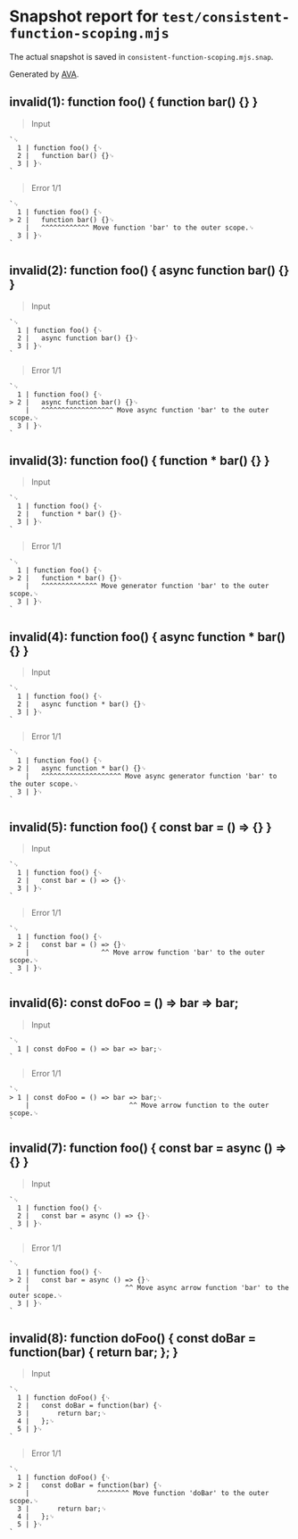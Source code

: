 # Snapshot report for `test/consistent-function-scoping.mjs`

The actual snapshot is saved in `consistent-function-scoping.mjs.snap`.

Generated by [AVA](https://avajs.dev).

## invalid(1): function foo() { function bar() {} }

> Input

    `␊
      1 | function foo() {␊
      2 | 	function bar() {}␊
      3 | }␊
    `

> Error 1/1

    `␊
      1 | function foo() {␊
    > 2 | 	function bar() {}␊
        | 	^^^^^^^^^^^^ Move function 'bar' to the outer scope.␊
      3 | }␊
    `

## invalid(2): function foo() { async function bar() {} }

> Input

    `␊
      1 | function foo() {␊
      2 | 	async function bar() {}␊
      3 | }␊
    `

> Error 1/1

    `␊
      1 | function foo() {␊
    > 2 | 	async function bar() {}␊
        | 	^^^^^^^^^^^^^^^^^^ Move async function 'bar' to the outer scope.␊
      3 | }␊
    `

## invalid(3): function foo() { function * bar() {} }

> Input

    `␊
      1 | function foo() {␊
      2 | 	function * bar() {}␊
      3 | }␊
    `

> Error 1/1

    `␊
      1 | function foo() {␊
    > 2 | 	function * bar() {}␊
        | 	^^^^^^^^^^^^^^ Move generator function 'bar' to the outer scope.␊
      3 | }␊
    `

## invalid(4): function foo() { async function * bar() {} }

> Input

    `␊
      1 | function foo() {␊
      2 | 	async function * bar() {}␊
      3 | }␊
    `

> Error 1/1

    `␊
      1 | function foo() {␊
    > 2 | 	async function * bar() {}␊
        | 	^^^^^^^^^^^^^^^^^^^^ Move async generator function 'bar' to the outer scope.␊
      3 | }␊
    `

## invalid(5): function foo() { const bar = () => {} }

> Input

    `␊
      1 | function foo() {␊
      2 | 	const bar = () => {}␊
      3 | }␊
    `

> Error 1/1

    `␊
      1 | function foo() {␊
    > 2 | 	const bar = () => {}␊
        | 	               ^^ Move arrow function 'bar' to the outer scope.␊
      3 | }␊
    `

## invalid(6): const doFoo = () => bar => bar;

> Input

    `␊
      1 | const doFoo = () => bar => bar;␊
    `

> Error 1/1

    `␊
    > 1 | const doFoo = () => bar => bar;␊
        |                         ^^ Move arrow function to the outer scope.␊
    `

## invalid(7): function foo() { const bar = async () => {} }

> Input

    `␊
      1 | function foo() {␊
      2 | 	const bar = async () => {}␊
      3 | }␊
    `

> Error 1/1

    `␊
      1 | function foo() {␊
    > 2 | 	const bar = async () => {}␊
        | 	                     ^^ Move async arrow function 'bar' to the outer scope.␊
      3 | }␊
    `

## invalid(8): function doFoo() { const doBar = function(bar) { return bar; }; }

> Input

    `␊
      1 | function doFoo() {␊
      2 | 	const doBar = function(bar) {␊
      3 | 		return bar;␊
      4 | 	};␊
      5 | }␊
    `

> Error 1/1

    `␊
      1 | function doFoo() {␊
    > 2 | 	const doBar = function(bar) {␊
        | 	              ^^^^^^^^ Move function 'doBar' to the outer scope.␊
      3 | 		return bar;␊
      4 | 	};␊
      5 | }␊
    `
